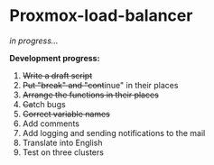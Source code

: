 # Proxmox-load-balancer
<i>in progress...</i>

<strong>Development progress:</strong>
1. <strike>Write a draft script</strike>
2. <strike>Put "break" and "cont</strike>inue" in their places
3. <strike>Arrange the functions in their places</strike>
4. <strike>Ca</strike>tch bugs
5. <strike>Correct variable names</strike>
6. Add comments
7. Add logging and sending notifications to the mail
8. Translate into English
9. Test on three clusters
